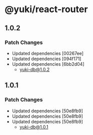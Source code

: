 # @yuki/react-router

## 1.0.2

### Patch Changes

- Updated dependencies [00267ee]
- Updated dependencies [094f171]
- Updated dependencies [6bb2d04]
  - yuki-db@1.0.2

## 1.0.1

### Patch Changes

- Updated dependencies [50e8fb9]
- Updated dependencies [50e8fb9]
- Updated dependencies [50e8fb9]
  - yuki-db@1.0.1
